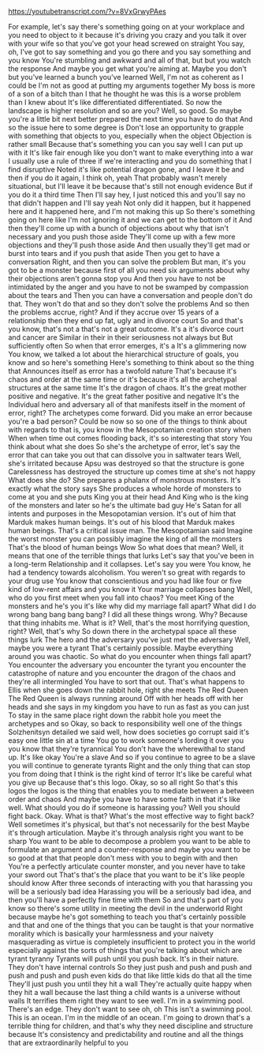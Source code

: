 https://youtubetranscript.com/?v=8VxGrwyPAes

 For example, let's say there's something going on at your workplace and you need to object to it because it's driving you crazy and you talk it over with your wife so that you've got your head screwed on straight You say, oh, I've got to say something and you go there and you say something and you know You're stumbling and awkward and all of that, but but you watch the response And maybe you get what you're aiming at. Maybe you don't but you've learned a bunch you've learned Well, I'm not as coherent as I could be I'm not as good at putting my arguments together My boss is more of a son of a bitch than I that he thought he was this is a worse problem than I knew about It's like differentiated differentiated. So now the landscape is higher resolution and so are you? Well, so good. So maybe you're a little bit next better prepared the next time you have to do that And so the issue here to some degree is Don't lose an opportunity to grapple with something that objects to you, especially when the object Objection is rather small Because that's something you can you say well I can put up with it It's like fair enough like you don't want to make everything into a war I usually use a rule of three if we're interacting and you do something that I find disruptive Noted it's like potential dragon gone, and I leave it be and then if you do it again, I think oh, yeah That probably wasn't merely situational, but I'll leave it be because that's still not enough evidence But if you do it a third time Then I'll say hey, I just noticed this and you'll say no that didn't happen and I'll say yeah Not only did it happen, but it happened here and it happened here, and I'm not making this up So there's something going on here like I'm not ignoring it and we can get to the bottom of it And then they'll come up with a bunch of objections about why that isn't necessary and you push those aside They'll come up with a few more objections and they'll push those aside And then usually they'll get mad or burst into tears and if you push that aside Then you get to have a conversation Right, and then you can solve the problem But man, it's you got to be a monster because first of all you need six arguments about why their objections aren't gonna stop you And then you have to not be intimidated by the anger and you have to not be swamped by compassion about the tears and Then you can have a conversation and people don't do that. They won't do that and so they don't solve the problems And so then the problems accrue, right? And if they accrue over 15 years of a relationship then they end up fat, ugly and in divorce court So and that's you know, that's not a that's not a great outcome. It's a it's divorce court and cancer are Similar in their in their seriousness not always but But sufficiently often So when that error emerges, it's a It's a glimmering now You know, we talked a lot about the hierarchical structure of goals, you know and so here's something Here's something to think about so the thing that Announces itself as error has a twofold nature That's because it's chaos and order at the same time or it's because it's all the archetypal structures at the same time It's the dragon of chaos. It's the great mother positive and negative. It's the great father positive and negative It's the Individual hero and adversary all of that manifests itself in the moment of error, right? The archetypes come forward. Did you make an error because you're a bad person? Could be now so so one of the things to think about with regards to that is, you know in the Mesopotamian creation story when When when time out comes flooding back, it's so interesting that story You think about what she does So she's the archetype of error, let's say the error that can take you out that can dissolve you in saltwater tears Well, she's irritated because Apsu was destroyed so that the structure is gone Carelessness has destroyed the structure up comes time at she's not happy What does she do? She prepares a phalanx of monstrous monsters. It's exactly what the story says She produces a whole horde of monsters to come at you and she puts King you at their head And King who is the king of the monsters and later so he's the ultimate bad guy He's Satan for all intents and purposes in the Mesopotamian version. It's out of him that Marduk makes human beings. It's out of his blood that Marduk makes human beings. That's a critical issue man. The Mesopotamian said Imagine the worst monster you can possibly imagine the king of all the monsters That's the blood of human beings Wow So what does that mean? Well, it means that one of the terrible things that lurks Let's say that you've been in a long-term Relationship and it collapses. Let's say you were You know, he had a tendency towards alcoholism. You weren't so great with regards to your drug use You know that conscientious and you had like four or five kind of low-rent affairs and you know it Your marriage collapses bang Well, who do you first meet when you fall into chaos? You meet King of the monsters and he's you it's like why did my marriage fall apart? What did I do wrong bang bang bang bang? I did all these things wrong. Why? Because that thing inhabits me. What is it? Well, that's the most horrifying question, right? Well, that's why So down there in the archetypal space all these things lurk The hero and the adversary you've just met the adversary Well, maybe you were a tyrant That's certainly possible. Maybe everything around you was chaotic. So what do you encounter when things fall apart? You encounter the adversary you encounter the tyrant you encounter the catastrophe of nature and you encounter the dragon of the chaos and they're all intermingled You have to sort that out. That's what happens to Ellis when she goes down the rabbit hole, right she meets The Red Queen The Red Queen is always running around Off with her heads off with her heads and she says in my kingdom you have to run as fast as you can just To stay in the same place right down the rabbit hole you meet the archetypes and so Okay, so back to responsibility well one of the things Solzhenitsyn detailed we said well, how does societies go corrupt said it's easy one little sin at a time You go to work someone's lording it over you you know that they're tyrannical You don't have the wherewithal to stand up. It's like okay You're a slave And so if you continue to agree to be a slave you will continue to generate tyrants Right and the only thing that can stop you from doing that I think is the right kind of terror It's like be careful what you give up Because that's this logo. Okay, so so all right So that's this logos the logos is the thing that enables you to mediate between a between order and chaos And maybe you have to have some faith in that it's like well. What should you do if someone is harassing you? Well you should fight back. Okay. What is that? What's the most effective way to fight back? Well sometimes it's physical, but that's not necessarily for the best Maybe it's through articulation. Maybe it's through analysis right you want to be sharp You want to be able to decompose a problem you want to be able to formulate an argument and a counter-response and maybe you want to be so good at that that people don't mess with you to begin with and then You're a perfectly articulate counter monster, and you never have to take your sword out That's that's the place that you want to be it's like people should know After three seconds of interacting with you that harassing you will be a seriously bad idea Harassing you will be a seriously bad idea, and then you'll have a perfectly fine time with them So and that's part of you know so there's some utility in meeting the devil in the underworld Right because maybe he's got something to teach you that's certainly possible and that and one of the things that you can be taught is that your normative morality which is basically your harmlessness and your naivety masquerading as virtue is completely insufficient to protect you in the world especially against the sorts of things that you're talking about which are tyrant tyranny Tyrants will push until you push back. It's in their nature. They don't have internal controls So they just push and push and push and push and push and push even kids do that like little kids do that all the time They'll just push you until they hit a wall They're actually quite happy when they hit a wall because the last thing a child wants is a universe without walls It terrifies them right they want to see well. I'm in a swimming pool. There's an edge. They don't want to see oh, oh This isn't a swimming pool. This is an ocean. I'm in the middle of an ocean. I'm going to drown that's a terrible thing for children, and that's why they need discipline and structure because It's consistency and predictability and routine and all the things that are extraordinarily helpful to you